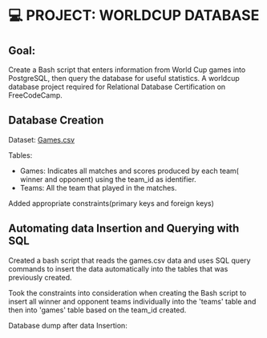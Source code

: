 # 💻 PROJECT: WORLDCUP DATABASE
## Goal:
Create a Bash script that enters information from World Cup games into PostgreSQL, then query the database for useful statistics.
A worldcup database project required for Relational Database Certification on FreeCodeCamp.


## Database Creation
Dataset: [Games.csv](https://github.com/GI-Jane7/worldcup_database/blob/main/Games.csv)

Tables: 
* Games: Indicates all matches and scores produced by each team( winner and opponent) using the team_id as identifier.
* Teams: All the team that played in the matches.

Added appropriate constraints(primary keys and foreign keys)


## Automating data Insertion and Querying with SQL
Created a bash script that reads the games.csv data and uses SQL query commands to insert the data automatically into the tables that was previously created.

Took the constraints into consideration when creating the Bash script to insert all winner and opponent teams individually into the 'teams' table and then into 'games' table based on the team_id created.

Database dump after data Insertion: 





